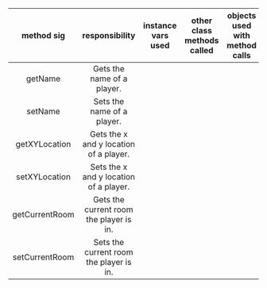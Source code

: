 | method sig | responsibility | instance vars used | other class methods called | objects used with method calls | lines of code |
|:----------:|:--------------:|:------------------:|:--------------------------:|:------------------------------:|:-------------:|
|getName|Gets the name of a player.||||3
|setName|Sets the name of a player.||||3
|getXYLocation|Gets the x and y location of a player.||||3
|setXYLocation|Sets the x and y location of a player.||||3
|getCurrentRoom|Gets the current room the player is in.||||3
|setCurrentRoom|Sets the current room the player is in.||||3